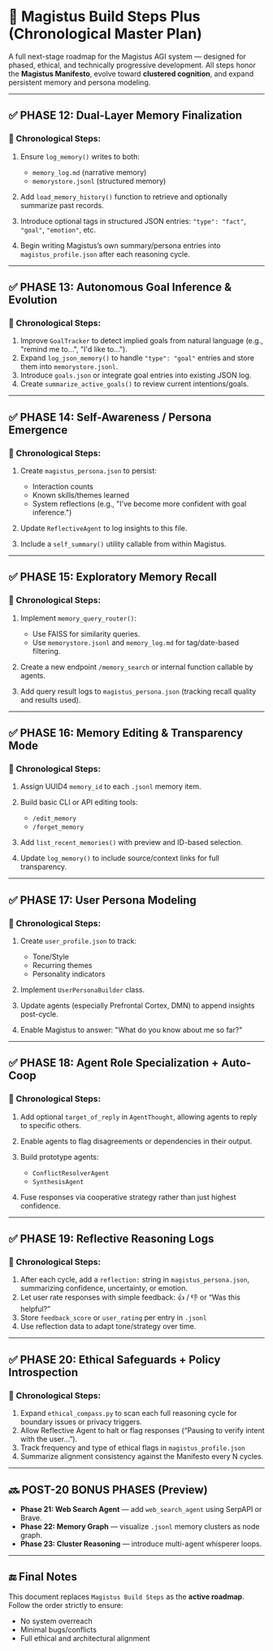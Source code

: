 # 🧠 Magistus Build Steps Plus (Chronological Master Plan)

A full next-stage roadmap for the Magistus AGI system — designed for phased, ethical, and technically progressive development. All steps honor the **Magistus Manifesto**, evolve toward **clustered cognition**, and expand persistent memory and persona modeling.

---

## ✅ PHASE 12: Dual-Layer Memory Finalization

### 🧩 Chronological Steps:

1. Ensure `log_memory()` writes to both:

   * `memory_log.md` (narrative memory)
   * `memorystore.jsonl` (structured memory)
2. Add `load_memory_history()` function to retrieve and optionally summarize past records.
3. Introduce optional tags in structured JSON entries: `"type": "fact"`, `"goal"`, `"emotion"`, etc.
4. Begin writing Magistus’s own summary/persona entries into `magistus_profile.json` after each reasoning cycle.

---

## ✅ PHASE 13: Autonomous Goal Inference & Evolution

### 🧩 Chronological Steps:

1. Improve `GoalTracker` to detect implied goals from natural language (e.g., "remind me to...", "I'd like to...").
2. Expand `log_json_memory()` to handle `"type": "goal"` entries and store them into `memorystore.jsonl`.
3. Introduce `goals.json` or integrate goal entries into existing JSON log.
4. Create `summarize_active_goals()` to review current intentions/goals.

---

## ✅ PHASE 14: Self-Awareness / Persona Emergence

### 🧩 Chronological Steps:

1. Create `magistus_persona.json` to persist:

   * Interaction counts
   * Known skills/themes learned
   * System reflections (e.g., "I’ve become more confident with goal inference.")
2. Update `ReflectiveAgent` to log insights to this file.
3. Include a `self_summary()` utility callable from within Magistus.

---

## ✅ PHASE 15: Exploratory Memory Recall

### 🧩 Chronological Steps:

1. Implement `memory_query_router()`:

   * Use FAISS for similarity queries.
   * Use `memorystore.jsonl` and `memory_log.md` for tag/date-based filtering.
2. Create a new endpoint `/memory_search` or internal function callable by agents.
3. Add query result logs to `magistus_persona.json` (tracking recall quality and results used).

---

## ✅ PHASE 16: Memory Editing & Transparency Mode

### 🧩 Chronological Steps:

1. Assign UUID4 `memory_id` to each `.jsonl` memory item.
2. Build basic CLI or API editing tools:

   * `/edit_memory`
   * `/forget_memory`
3. Add `list_recent_memories()` with preview and ID-based selection.
4. Update `log_memory()` to include source/context links for full transparency.

---

## ✅ PHASE 17: User Persona Modeling

### 🧩 Chronological Steps:

1. Create `user_profile.json` to track:

   * Tone/Style
   * Recurring themes
   * Personality indicators
2. Implement `UserPersonaBuilder` class.
3. Update agents (especially Prefrontal Cortex, DMN) to append insights post-cycle.
4. Enable Magistus to answer: "What do you know about me so far?"

---

## ✅ PHASE 18: Agent Role Specialization + Auto-Coop

### 🧩 Chronological Steps:

1. Add optional `target_of_reply` in `AgentThought`, allowing agents to reply to specific others.
2. Enable agents to flag disagreements or dependencies in their output.
3. Build prototype agents:

   * `ConflictResolverAgent`
   * `SynthesisAgent`
4. Fuse responses via cooperative strategy rather than just highest confidence.

---

## ✅ PHASE 19: Reflective Reasoning Logs

### 🧩 Chronological Steps:

1. After each cycle, add a `reflection:` string in `magistus_persona.json`, summarizing confidence, uncertainty, or emotion.
2. Let user rate responses with simple feedback: 👍 / 👎 or “Was this helpful?”
3. Store `feedback_score` or `user_rating` per entry in `.jsonl`
4. Use reflection data to adapt tone/strategy over time.

---

## ✅ PHASE 20: Ethical Safeguards + Policy Introspection

### 🧩 Chronological Steps:

1. Expand `ethical_compass.py` to scan each full reasoning cycle for boundary issues or privacy triggers.
2. Allow Reflective Agent to halt or flag responses (“Pausing to verify intent with the user...”).
3. Track frequency and type of ethical flags in `magistus_profile.json`
4. Summarize alignment consistency against the Manifesto every N cycles.

---

## 🔜 POST-20 BONUS PHASES (Preview)

* **Phase 21: Web Search Agent** — add `web_search_agent` using SerpAPI or Brave.
* **Phase 22: Memory Graph** — visualize `.jsonl` memory clusters as node graph.
* **Phase 23: Cluster Reasoning** — introduce multi-agent whisperer loops.

---

## 🔚 Final Notes

This document replaces `Magistus Build Steps` as the **active roadmap**.
Follow the order strictly to ensure:

* No system overreach
* Minimal bugs/conflicts
* Full ethical and architectural alignment
